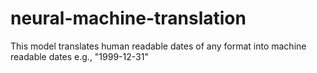 # neural-machine-translation
This model translates human readable dates of any format into machine readable dates e.g., "1999-12-31"
